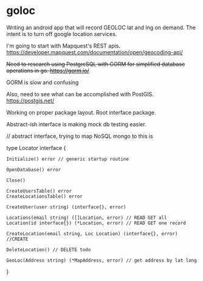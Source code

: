 # goloc

Writing an android app that will record GEOLOC lat and lng on demand. The intent is to turn off google location services. 

I'm going to start with Mapquest's REST apis. https://developer.mapquest.com/documentation/open/geocoding-api/ 

~~Need to research using PostgreSQL with GORM for simplified database operations in go. https://gorm.io/~~

   GORM is slow and confusing 

Also, need to see what can be accomplished with PostGIS. https://postgis.net/

Working on proper package layout. Root interface package. 

Abstract-ish interface is making mock db testing easier.


//  abstract interface, trying to map NoSQL mongo to this is 

type Locator interface {

	Initialize() error // generic startup routine

	OpenDatabase() error

	Close()

	CreateUsersTable() error
	CreateLocationsTable() error

	CreateUser(user string) (interface{}, error)

	Locations(email string) ([]Location, error) // READ GET all
	Location(id interface{}) (*Location, error) // READ GET one record

	CreateLocation(email string, Loc Location) (interface{}, error) //CREATE

	DeleteLocation() // DELETE todo

	GeoLoc(Address string) (*MapAddress, error) // get address by lat long
}
